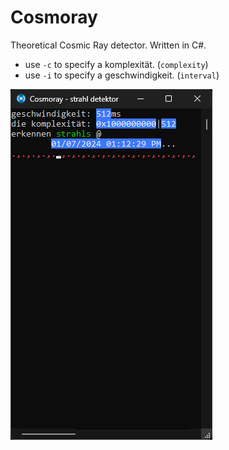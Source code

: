 # Cosmoray
Theoretical Cosmic Ray detector. Written in C#.

* use `-c` to specify a komplexität. (`complexity`)
* use `-i` to specify a geschwindigkeit. (`interval`)

![Showcase](showcase.png "Functionality showcase")